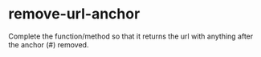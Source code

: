 # remove-url-anchor
Complete the function/method so that it returns the url with anything after the anchor (#) removed.

